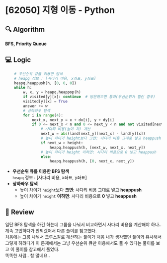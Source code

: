 # [62050] 지형 이동 - Python

## 🔍 Algorithm
**BFS, Priority Queue**

## 💻 Logic

```Python
    # 우선순위 큐를 이용한 탐색
    # heapq 정보 : [사다리 비용, x좌표, y좌표]
    heapq.heappush(h, [0, 0, 0])
    while h:
        w, x, y = heapq.heappop(h)
        if visited[y][x]: continue  # 방문했으면 통과(우선순위가 밀린 경우)
        visited[y][x] = True
        answer += w
        # 상하좌우 탐색
        for i in range(4):
            next_x, next_y = x + dx[i], y + dy[i]
            if 0 <= next_x < n and 0 <= next_y < n and not visited[next_y][next_x]:
                # 사다리 비용(높이 차) 계산
                next_w = abs(land[next_y][next_x] - land[y][x])
                # 높이 차이가 height보다 크면: 사다리 비용 그대로 넣고 heappush
                if next_w > height:
                    heapq.heappush(h, [next_w, next_x, next_y])
                # 높이 차이가 height 이하면: 사다리 비용으로 0 넣고 heappush
                else:
                    heapq.heappush(h, [0, next_x, next_y])
```
- **우선순위 큐를 이용한 BFS 탐색**  
    `heapq` 정보 : [사다리 비용, x좌표, y좌표]
- **상하좌우 탐색**  
    - 높이 차이가 `height`보다 **크면**: 사다리 비용 그대로 넣고 **heappush**  
    - 높이 차이가 `height` **이하면**: 사다리 비용으로 **0** 넣고 **heappush**  


## 📝 Review

일단 BFS 탐색을 하긴 하는데 그룹을 나눠서 비교하면서 사다리 비용을 계산해야 하나.. 계속 고민하다가 안되겠어서 다른 풀이를 참고했다.  
처음에는 그룹 나눠서 크루스칼로 계산하는 풀이가 처음 내가 생각했던 풀이와 유사해서 그렇게 하려다가 이 문제에서는 그냥 우선순위 큐만 이용해서도 풀 수 있다는 풀이를 보고 이 풀이를 참고해서 풀었다.  
똑똑한 사람.. 참 많네요..  
